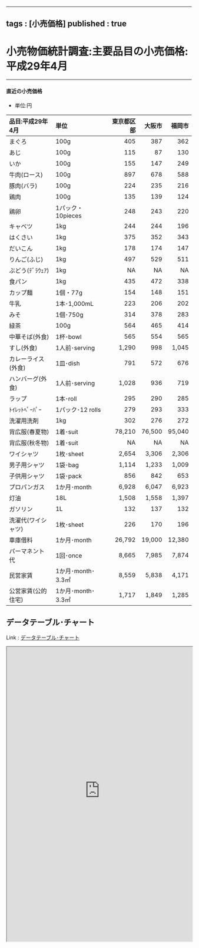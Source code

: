 
---
tags : [小売価格]
published : true
---


# 小売物価統計調査:主要品目の小売価格:平成29年4月


***


#### 直近の小売価格


- 単位:円


<table id = 'amcc' width = '100%'>
 <thead>
  <tr>
   <th style="text-align:left;"> 品目:平成29年4月 </th>
   <th style="text-align:left;"> 単位 </th>
   <th style="text-align:right;"> 東京都区部 </th>
   <th style="text-align:right;"> 大阪市 </th>
   <th style="text-align:right;"> 福岡市 </th>
  </tr>
 </thead>
<tbody>
  <tr>
   <td style="text-align:left;"> まぐろ </td>
   <td style="text-align:left;"> 100g </td>
   <td style="text-align:right;"> 405 </td>
   <td style="text-align:right;"> 387 </td>
   <td style="text-align:right;"> 362 </td>
  </tr>
  <tr>
   <td style="text-align:left;"> あじ </td>
   <td style="text-align:left;"> 100g </td>
   <td style="text-align:right;"> 115 </td>
   <td style="text-align:right;"> 87 </td>
   <td style="text-align:right;"> 130 </td>
  </tr>
  <tr>
   <td style="text-align:left;"> いか </td>
   <td style="text-align:left;"> 100g </td>
   <td style="text-align:right;"> 155 </td>
   <td style="text-align:right;"> 147 </td>
   <td style="text-align:right;"> 249 </td>
  </tr>
  <tr>
   <td style="text-align:left;"> 牛肉(ロース) </td>
   <td style="text-align:left;"> 100g </td>
   <td style="text-align:right;"> 897 </td>
   <td style="text-align:right;"> 678 </td>
   <td style="text-align:right;"> 588 </td>
  </tr>
  <tr>
   <td style="text-align:left;"> 豚肉(バラ) </td>
   <td style="text-align:left;"> 100g </td>
   <td style="text-align:right;"> 224 </td>
   <td style="text-align:right;"> 235 </td>
   <td style="text-align:right;"> 216 </td>
  </tr>
  <tr>
   <td style="text-align:left;"> 鶏肉 </td>
   <td style="text-align:left;"> 100g </td>
   <td style="text-align:right;"> 135 </td>
   <td style="text-align:right;"> 139 </td>
   <td style="text-align:right;"> 124 </td>
  </tr>
  <tr>
   <td style="text-align:left;"> 鶏卵 </td>
   <td style="text-align:left;"> 1パック・10pieces </td>
   <td style="text-align:right;"> 248 </td>
   <td style="text-align:right;"> 243 </td>
   <td style="text-align:right;"> 220 </td>
  </tr>
  <tr>
   <td style="text-align:left;"> キャベツ </td>
   <td style="text-align:left;"> 1kg </td>
   <td style="text-align:right;"> 244 </td>
   <td style="text-align:right;"> 244 </td>
   <td style="text-align:right;"> 196 </td>
  </tr>
  <tr>
   <td style="text-align:left;"> はくさい </td>
   <td style="text-align:left;"> 1kg </td>
   <td style="text-align:right;"> 375 </td>
   <td style="text-align:right;"> 352 </td>
   <td style="text-align:right;"> 343 </td>
  </tr>
  <tr>
   <td style="text-align:left;"> だいこん </td>
   <td style="text-align:left;"> 1kg </td>
   <td style="text-align:right;"> 178 </td>
   <td style="text-align:right;"> 174 </td>
   <td style="text-align:right;"> 147 </td>
  </tr>
  <tr>
   <td style="text-align:left;"> りんご(ふじ) </td>
   <td style="text-align:left;"> 1kg </td>
   <td style="text-align:right;"> 497 </td>
   <td style="text-align:right;"> 529 </td>
   <td style="text-align:right;"> 511 </td>
  </tr>
  <tr>
   <td style="text-align:left;"> ぶどう(ﾃﾞﾗｳｪｱ) </td>
   <td style="text-align:left;"> 1kg </td>
   <td style="text-align:right;"> NA </td>
   <td style="text-align:right;"> NA </td>
   <td style="text-align:right;"> NA </td>
  </tr>
  <tr>
   <td style="text-align:left;"> 食パン </td>
   <td style="text-align:left;"> 1kg </td>
   <td style="text-align:right;"> 435 </td>
   <td style="text-align:right;"> 472 </td>
   <td style="text-align:right;"> 338 </td>
  </tr>
  <tr>
   <td style="text-align:left;"> カップ麺 </td>
   <td style="text-align:left;"> 1個・77g </td>
   <td style="text-align:right;"> 154 </td>
   <td style="text-align:right;"> 148 </td>
   <td style="text-align:right;"> 151 </td>
  </tr>
  <tr>
   <td style="text-align:left;"> 牛乳 </td>
   <td style="text-align:left;"> 1本･1,000mL </td>
   <td style="text-align:right;"> 223 </td>
   <td style="text-align:right;"> 206 </td>
   <td style="text-align:right;"> 202 </td>
  </tr>
  <tr>
   <td style="text-align:left;"> みそ </td>
   <td style="text-align:left;"> 1個･750g </td>
   <td style="text-align:right;"> 314 </td>
   <td style="text-align:right;"> 378 </td>
   <td style="text-align:right;"> 283 </td>
  </tr>
  <tr>
   <td style="text-align:left;"> 緑茶 </td>
   <td style="text-align:left;"> 100g </td>
   <td style="text-align:right;"> 564 </td>
   <td style="text-align:right;"> 465 </td>
   <td style="text-align:right;"> 414 </td>
  </tr>
  <tr>
   <td style="text-align:left;"> 中華そば(外食) </td>
   <td style="text-align:left;"> 1杯･bowl </td>
   <td style="text-align:right;"> 565 </td>
   <td style="text-align:right;"> 554 </td>
   <td style="text-align:right;"> 565 </td>
  </tr>
  <tr>
   <td style="text-align:left;"> すし(外食) </td>
   <td style="text-align:left;"> 1人前･serving </td>
   <td style="text-align:right;"> 1,290 </td>
   <td style="text-align:right;"> 998 </td>
   <td style="text-align:right;"> 1,045 </td>
  </tr>
  <tr>
   <td style="text-align:left;"> カレーライス(外食) </td>
   <td style="text-align:left;"> 1皿･dish </td>
   <td style="text-align:right;"> 791 </td>
   <td style="text-align:right;"> 572 </td>
   <td style="text-align:right;"> 676 </td>
  </tr>
  <tr>
   <td style="text-align:left;"> ハンバーグ(外食) </td>
   <td style="text-align:left;"> 1人前･serving </td>
   <td style="text-align:right;"> 1,028 </td>
   <td style="text-align:right;"> 936 </td>
   <td style="text-align:right;"> 719 </td>
  </tr>
  <tr>
   <td style="text-align:left;"> ラップ </td>
   <td style="text-align:left;"> 1本･roll </td>
   <td style="text-align:right;"> 295 </td>
   <td style="text-align:right;"> 290 </td>
   <td style="text-align:right;"> 285 </td>
  </tr>
  <tr>
   <td style="text-align:left;"> ﾄｲﾚｯﾄﾍﾟｰﾊﾟｰ </td>
   <td style="text-align:left;"> 1パック･12 rolls </td>
   <td style="text-align:right;"> 279 </td>
   <td style="text-align:right;"> 293 </td>
   <td style="text-align:right;"> 333 </td>
  </tr>
  <tr>
   <td style="text-align:left;"> 洗濯用洗剤 </td>
   <td style="text-align:left;"> 1kg </td>
   <td style="text-align:right;"> 302 </td>
   <td style="text-align:right;"> 276 </td>
   <td style="text-align:right;"> 272 </td>
  </tr>
  <tr>
   <td style="text-align:left;"> 背広服(春夏物) </td>
   <td style="text-align:left;"> 1着･suit </td>
   <td style="text-align:right;"> 78,210 </td>
   <td style="text-align:right;"> 76,500 </td>
   <td style="text-align:right;"> 95,040 </td>
  </tr>
  <tr>
   <td style="text-align:left;"> 背広服(秋冬物) </td>
   <td style="text-align:left;"> 1着･suit </td>
   <td style="text-align:right;"> NA </td>
   <td style="text-align:right;"> NA </td>
   <td style="text-align:right;"> NA </td>
  </tr>
  <tr>
   <td style="text-align:left;"> ワイシャツ </td>
   <td style="text-align:left;"> 1枚･sheet </td>
   <td style="text-align:right;"> 2,654 </td>
   <td style="text-align:right;"> 3,306 </td>
   <td style="text-align:right;"> 2,306 </td>
  </tr>
  <tr>
   <td style="text-align:left;"> 男子用シャツ </td>
   <td style="text-align:left;"> 1袋･bag </td>
   <td style="text-align:right;"> 1,114 </td>
   <td style="text-align:right;"> 1,233 </td>
   <td style="text-align:right;"> 1,009 </td>
  </tr>
  <tr>
   <td style="text-align:left;"> 子供用シャツ </td>
   <td style="text-align:left;"> 1袋･pack </td>
   <td style="text-align:right;"> 856 </td>
   <td style="text-align:right;"> 842 </td>
   <td style="text-align:right;"> 653 </td>
  </tr>
  <tr>
   <td style="text-align:left;"> プロパンガス </td>
   <td style="text-align:left;"> 1か月･month </td>
   <td style="text-align:right;"> 6,928 </td>
   <td style="text-align:right;"> 6,047 </td>
   <td style="text-align:right;"> 6,923 </td>
  </tr>
  <tr>
   <td style="text-align:left;"> 灯油 </td>
   <td style="text-align:left;"> 18L </td>
   <td style="text-align:right;"> 1,508 </td>
   <td style="text-align:right;"> 1,558 </td>
   <td style="text-align:right;"> 1,397 </td>
  </tr>
  <tr>
   <td style="text-align:left;"> ガソリン </td>
   <td style="text-align:left;"> 1L </td>
   <td style="text-align:right;"> 132 </td>
   <td style="text-align:right;"> 137 </td>
   <td style="text-align:right;"> 132 </td>
  </tr>
  <tr>
   <td style="text-align:left;"> 洗濯代(ワイシャツ) </td>
   <td style="text-align:left;"> 1枚･sheet </td>
   <td style="text-align:right;"> 226 </td>
   <td style="text-align:right;"> 170 </td>
   <td style="text-align:right;"> 196 </td>
  </tr>
  <tr>
   <td style="text-align:left;"> 車庫借料 </td>
   <td style="text-align:left;"> 1か月･month </td>
   <td style="text-align:right;"> 26,792 </td>
   <td style="text-align:right;"> 19,000 </td>
   <td style="text-align:right;"> 12,380 </td>
  </tr>
  <tr>
   <td style="text-align:left;"> パーマネント代 </td>
   <td style="text-align:left;"> 1回･once </td>
   <td style="text-align:right;"> 8,665 </td>
   <td style="text-align:right;"> 7,985 </td>
   <td style="text-align:right;"> 7,874 </td>
  </tr>
  <tr>
   <td style="text-align:left;"> 民営家賃 </td>
   <td style="text-align:left;"> 1か月･month･3.3㎡ </td>
   <td style="text-align:right;"> 8,559 </td>
   <td style="text-align:right;"> 5,838 </td>
   <td style="text-align:right;"> 4,171 </td>
  </tr>
  <tr>
   <td style="text-align:left;"> 公営家賃(公的住宅) </td>
   <td style="text-align:left;"> 1か月･month･3.3㎡ </td>
   <td style="text-align:right;"> 1,717 </td>
   <td style="text-align:right;"> 1,849 </td>
   <td style="text-align:right;"> 1,285 </td>
  </tr>
</tbody>
</table>

## データテーブル･チャート


Link : [データテーブル･チャート](http://knowledgevault.saecanet.com/charts/am-consulting.co.jp-RetailPricesOfMajorItems.html)


<iframe src="http://knowledgevault.saecanet.com/charts/am-consulting.co.jp-RetailPricesOfMajorItems.html" width="100%" height="800px"></iframe>
